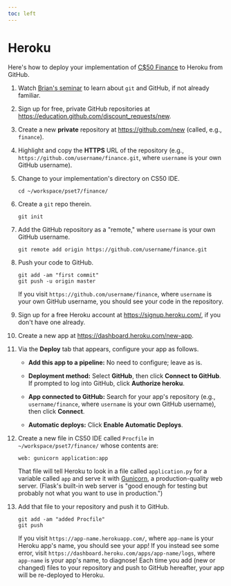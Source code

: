 ```yaml
---
toc: left
---
```


# Heroku

Here's how to deploy your implementation of [C$50 Finance](https://docs.cs50.net/2017/fall/psets/7/finance/finance.html) to Heroku from GitHub.

1. Watch [Brian's seminar](https://youtu.be/MJUJ4wbFm_A) to learn about `git` and GitHub, if not already familiar.

1. Sign up for free, private GitHub repositories at <https://education.github.com/discount_requests/new>. 

1. Create a new **private** repository at <https://github.com/new> (called, e.g., `finance`).

1. Highlight and copy the **HTTPS** URL of the repository (e.g., `https://github.com/username/finance.git`, where `username` is your own GitHub username).

1. Change to your implementation's directory on CS50 IDE.

    ```
    cd ~/workspace/pset7/finance/
    ```

1. Create a `git` repo therein.

    ```
    git init
    ```

1. Add the GitHub repository as a "remote," where `username` is your own GitHub username.

    ```
    git remote add origin https://github.com/username/finance.git
    ```

1. Push your code to GitHub.

    ```
    git add -am "first commit"
    git push -u origin master
    ```
    If you visit `https://github.com/username/finance`, where `username` is your own GitHub username, you should see your code in the repository. 

1. Sign up for a free Heroku account at <https://signup.heroku.com/>, if you don't have one already.

1. Create a new app at <https://dashboard.heroku.com/new-app>.

1. Via the **Deploy** tab that appears, configure your app as follows.

    * **Add this app to a pipeline:** No need to configure; leave as is.

    * **Deployment method:** Select **GitHub**, then click **Connect to GitHub**. If prompted to log into GitHub, click **Authorize heroku**.

    * **App connected to GitHub:** Search for your app's repository (e.g., `username/finance`, where `username` is your own GitHub username), then click **Connect**.

    * **Automatic deploys:** Click **Enable Automatic Deploys**.

1. Create a new file in CS50 IDE called `Procfile` in `~/workspace/pset7/finance/` whose contents are:

    ```
    web: gunicorn application:app
    ```

   That file will tell Heroku to look in a file called `application.py` for a variable called `app` and serve it with [Gunicorn](http://gunicorn.org/), a production-quality web server. (Flask's built-in web server is "good enough for testing but probably not what you want to use in production.")

1. Add that file to your repository and push it to GitHub.

    ```
    git add -am "added Procfile"
    git push
    ```

    If you visit `https://app-name.herokuapp.com/`, where `app-name` is your Heroku app's name, you should see your app! If you instead see some error, visit `https://dashboard.heroku.com/apps/app-name/logs`, where `app-name` is your app's name, to diagnose! Each time you add (new or changed) files to your repository and push to GitHub hereafter, your app will be re-deployed to Heroku.
